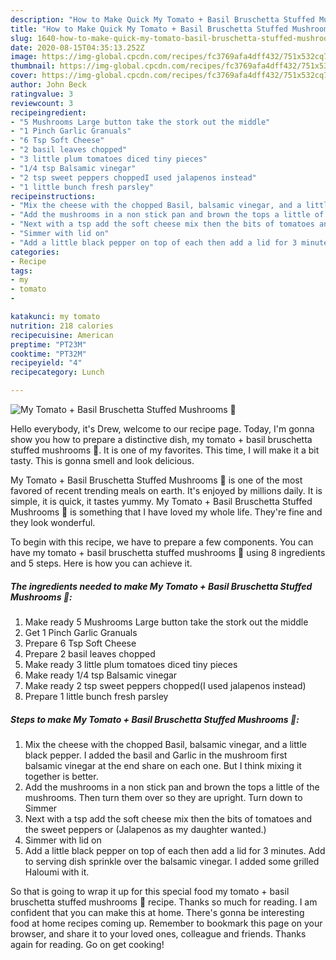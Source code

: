 ```yaml
---
description: "How to Make Quick My Tomato + Basil Bruschetta Stuffed Mushrooms 🥰"
title: "How to Make Quick My Tomato + Basil Bruschetta Stuffed Mushrooms 🥰"
slug: 1640-how-to-make-quick-my-tomato-basil-bruschetta-stuffed-mushrooms
date: 2020-08-15T04:35:13.252Z
image: https://img-global.cpcdn.com/recipes/fc3769afa4dff432/751x532cq70/my-tomato-basil-bruschetta-stuffed-mushrooms-🥰-recipe-main-photo.jpg
thumbnail: https://img-global.cpcdn.com/recipes/fc3769afa4dff432/751x532cq70/my-tomato-basil-bruschetta-stuffed-mushrooms-🥰-recipe-main-photo.jpg
cover: https://img-global.cpcdn.com/recipes/fc3769afa4dff432/751x532cq70/my-tomato-basil-bruschetta-stuffed-mushrooms-🥰-recipe-main-photo.jpg
author: John Beck
ratingvalue: 3
reviewcount: 3
recipeingredient:
- "5 Mushrooms Large button take the stork out the middle"
- "1 Pinch Garlic Granuals"
- "6 Tsp Soft Cheese"
- "2 basil leaves chopped"
- "3 little plum tomatoes diced tiny pieces"
- "1/4 tsp Balsamic vinegar"
- "2 tsp sweet peppers choppedI used jalapenos instead"
- "1 little bunch fresh parsley"
recipeinstructions:
- "Mix the cheese with the chopped Basil, balsamic vinegar, and a little black pepper. I added the basil and Garlic in the mushroom first balsamic vinegar at the end share on each one. But I think mixing it together is better."
- "Add the mushrooms in a non stick pan and brown the tops a little of the mushrooms. Then turn them over so they are upright. Turn down to Simmer"
- "Next with a tsp add the soft cheese mix then the bits of tomatoes and the sweet peppers or (Jalapenos as my daughter wanted.)"
- "Simmer with lid on"
- "Add a little black pepper on top of each then add a lid for 3 minutes. Add to serving dish sprinkle over the balsamic vinegar. I added some grilled Haloumi with it."
categories:
- Recipe
tags:
- my
- tomato
- 

katakunci: my tomato  
nutrition: 218 calories
recipecuisine: American
preptime: "PT23M"
cooktime: "PT32M"
recipeyield: "4"
recipecategory: Lunch

---
```



![My Tomato + Basil Bruschetta Stuffed Mushrooms 🥰](https://img-global.cpcdn.com/recipes/fc3769afa4dff432/751x532cq70/my-tomato-basil-bruschetta-stuffed-mushrooms-🥰-recipe-main-photo.jpg)

Hello everybody, it's Drew, welcome to our recipe page. Today, I'm gonna show you how to prepare a distinctive dish, my tomato + basil bruschetta stuffed mushrooms 🥰. It is one of my favorites. This time, I will make it a bit tasty. This is gonna smell and look delicious.

My Tomato + Basil Bruschetta Stuffed Mushrooms 🥰 is one of the most favored of recent trending meals on earth. It's enjoyed by millions daily. It is simple, it is quick, it tastes yummy. My Tomato + Basil Bruschetta Stuffed Mushrooms 🥰 is something that I have loved my whole life. They're fine and they look wonderful.




To begin with this recipe, we have to prepare a few components. You can have my tomato + basil bruschetta stuffed mushrooms 🥰 using 8 ingredients and 5 steps. Here is how you can achieve it.

<!--inarticleads1-->

##### The ingredients needed to make My Tomato + Basil Bruschetta Stuffed Mushrooms 🥰:

1. Make ready 5 Mushrooms Large button take the stork out the middle
1. Get 1 Pinch Garlic Granuals
1. Prepare 6 Tsp Soft Cheese
1. Prepare 2 basil leaves chopped
1. Make ready 3 little plum tomatoes diced tiny pieces
1. Make ready 1/4 tsp Balsamic vinegar
1. Make ready 2 tsp sweet peppers chopped(I used jalapenos instead)
1. Prepare 1 little bunch fresh parsley




<!--inarticleads2-->

##### Steps to make My Tomato + Basil Bruschetta Stuffed Mushrooms 🥰:

1. Mix the cheese with the chopped Basil, balsamic vinegar, and a little black pepper. I added the basil and Garlic in the mushroom first balsamic vinegar at the end share on each one. But I think mixing it together is better.
1. Add the mushrooms in a non stick pan and brown the tops a little of the mushrooms. Then turn them over so they are upright. Turn down to Simmer
1. Next with a tsp add the soft cheese mix then the bits of tomatoes and the sweet peppers or (Jalapenos as my daughter wanted.)
1. Simmer with lid on
1. Add a little black pepper on top of each then add a lid for 3 minutes. Add to serving dish sprinkle over the balsamic vinegar. I added some grilled Haloumi with it.




So that is going to wrap it up for this special food my tomato + basil bruschetta stuffed mushrooms 🥰 recipe. Thanks so much for reading. I am confident that you can make this at home. There's gonna be interesting food at home recipes coming up. Remember to bookmark this page on your browser, and share it to your loved ones, colleague and friends. Thanks again for reading. Go on get cooking!
